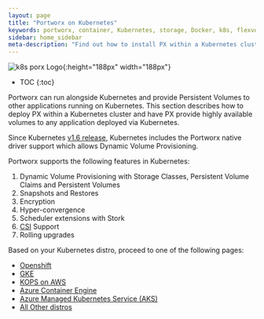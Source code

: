 ```yaml
---
layout: page
title: "Portworx on Kubernetes"
keywords: portworx, container, Kubernetes, storage, Docker, k8s, flexvol, pv, persistent disk
sidebar: home_sidebar
meta-description: "Find out how to install PX within a Kubernetes cluster and have PX provide highly available volumes to any application deployed via Kubernetes."
---
```


![k8s porx Logo](/images/k8s-porx.png){:height="188px" width="188px"}

* TOC
{:toc}

Portworx can run alongside Kubernetes and provide Persistent Volumes to other applications running on Kubernetes. This section describes how to deploy PX within a Kubernetes cluster and have PX provide highly available volumes to any application deployed via Kubernetes.

Since Kubernetes [v1.6 release](https://github.com/kubernetes/kubernetes/releases/tag/v1.6.0), Kubernetes includes the Portworx native driver support which allows Dynamic Volume Provisioning.

Portworx supports the following features in Kubernetes:

1. Dynamic Volume Provisioning with Storage Classes, Persistent Volume Claims and Persistent Volumes
2. Snapshots and Restores
3. Encryption
4. Hyper-convergence
5. Scheduler extensions with Stork
5. [CSI](https://kubernetes-csi.github.io/) Support
6. Rolling upgrades


Based on your Kubernetes distro, proceed to one of the following pages:
* [Openshift](/scheduler/kubernetes/openshift-install.html)
* [GKE](/cloud/gcp/gke.html)
* [KOPS on AWS](/cloud/aws/kops-asg.html)
* [Azure Container Engine](/cloud/azure/k8s-acs-engine.html)
* [Azure Managed Kubernetes Service (AKS)](/cloud/azure/aks.html)
* [All Other distros](/scheduler/kubernetes/install.html)
